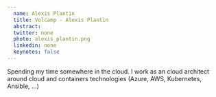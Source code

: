 ```yaml
---
  name: Alexis Plantin
  title: Volcamp - Alexis Plantin
  abstract: 
  twitter: none
  photo: alexis_plantin.png
  linkedin: none
  keynotes: false
---
```

Spending my time somewhere in the cloud. I work as an cloud architect around cloud and containers technologies (Azure, AWS, Kubernetes, Ansible, ...)
